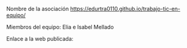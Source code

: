 Nombre de la asociación https://edurtra0110.github.io/trabajo-tic-en-equipo/

Miembros del equipo: Elia e Isabel Mellado

Enlace a la web publicada: 
